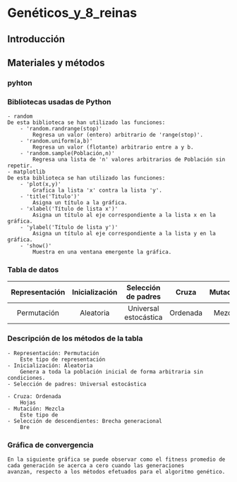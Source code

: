 # Genéticos_y_8_reinas

## Introducción

## Materiales y métodos
### pyhton
### Bibliotecas usadas de Python
    - random
    De esta biblioteca se han utilizado las funciones:
        - 'random.randrange(stop)'
            Regresa un valor (entero) arbitrario de 'range(stop)'.
        - 'random.uniform(a,b)'
            Regresa un valor (flotante) arbitrario entre a y b.
        - 'random.sample(Población,n)'
            Regresa una lista de 'n' valores arbitrarios de Población sin repetir.
    - matplotlib
    De esta biblioteca se han utilizado las funciones: 
        - 'plot(x,y)'
            Grafica la lista 'x' contra la lista 'y'.
        - 'title('Titulo')'
            Asigna un título a la gráfica.
        - 'xlabel('Título de lista x')'
            Asigna un título al eje correspondiente a la lista x en la gráfica.
        - 'ylabel('Título de lista y')'
            Asigna un título al eje correspondiente a la lista y en la gráfica.
        - 'show()'
            Muestra en una ventana emergente la gráfica.
    
            
### Tabla de datos
   | Representación   | Inicialización   | Selección de padres     | Cruza       | Mutación   | Selección de descencientes   |
   |:----------------:|:----------------:|:-----------------------:|:-----------:|:----------:|:----------------------------:|
   | Permutación      | Aleatoria        | Universal estocástica   | Ordenada    | Mezcla     | Brecha generacional          |
### Descripción de los métodos de la tabla
    - Representación: Permutación
        Este tipo de representación 
    - Inicialización: Aleatoria
        Genera a toda la población inicial de forma arbitraria sin condiciones.
    - Selección de padres: Universal estocástica
        
    - Cruza: Ordenada
        Hojas
    - Mutación: Mezcla
        Este tipo de
    - Selección de descendientes: Brecha generacional
        Bre
### Gráfica de convergencia
    En la siguiente gráfica se puede observar como el fitness promedio de cada generación se acerca a cero cuando las generaciones            avanzan, respecto a los métodos efetuados para el algoritmo genético.
    
